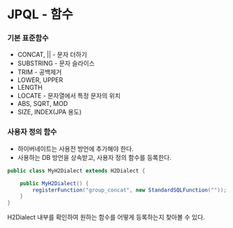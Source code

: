 # JPQL - 함수

### 기본 표준함수

- CONCAT, || - 문자 더하기
- SUBSTRING - 문자 슬라이스
- TRIM - 공백제거
- LOWER, UPPER
- LENGTH
- LOCATE - 문자열에서 특정 문자의 위치
- ABS, SQRT, MOD
- SIZE, INDEX(JPA 용도)



### 사용자 정의 함수

- 하이버네이트는 사용전 방언에 추가해야 한다.
- 사용하는 DB 방언을 상속받고, 사용자 정의 함수를 등록한다.

```java
public class MyH2Dialect extends H2Dialect {

    public MyH2Dialect() {
        registerFunction("group_concat", new StandardSQLFunction(""));
    }
}
```

H2Dialect 내부를 확인하여 원하는 함수를 어떻게 등록하는지 찾아볼 수 있다.



